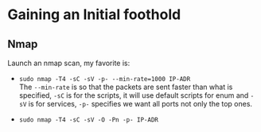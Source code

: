 # Gaining an Initial foothold

## Nmap

Launch an nmap scan, my favorite is:  
- `sudo nmap -T4 -sC -sV -p- --min-rate=1000 IP-ADR`  
  The `--min-rate` is so that the packets are sent faster than what is specified, `-sC` is for the scripts, it will use default scripts for enum and `-sV` is for services, `-p-` specifies we want all ports not only the top ones.

- `sudo nmap -T4 -sC -sV -O -Pn -p- IP-ADR`

<!-- TODO list all services with possible vulnerabilities for initial foothold - moved to general methodo scan and enum section (more logical) -->
